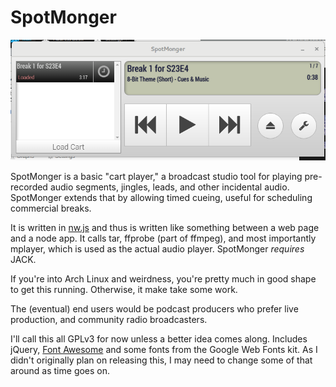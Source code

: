 SpotMonger
==========

![SpotMonger as of May 2016](https://raw.githubusercontent.com/refutationalist/spotmonger/master/example.png)

SpotMonger is a basic "cart player," a broadcast studio tool for playing pre-recorded audio segments, jingles, leads, and other incidental audio.  SpotMonger extends that by allowing timed cueing, useful for scheduling commercial breaks.

It is written in [nw.js](http://nwjs.io) and thus is written like something between a web page and a node app.  It calls tar, ffprobe (part of ffmpeg), and most importantly mplayer, which is used as the actual audio player.  SpotMonger *requires* JACK.

If you're into Arch Linux and weirdness, you're pretty much in good shape to get this running.   Otherwise, it make take some work.  

The (eventual) end users would be podcast producers who prefer live production, and community radio broadcasters.

I'll call this all GPLv3 for now unless a better idea comes along.  Includes jQuery, [Font Awesome](https://fortawesome.github.io/Font-Awesome/) and some fonts from the Google Web Fonts kit.   As I didn't originally plan on releasing this, I may need to change some of that around as time goes on.
